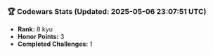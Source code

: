 ### 🏆 Codewars Stats (Updated: 2025-05-06 23:07:51 UTC)

- **Rank:** 8 kyu
- **Honor Points:** 3
- **Completed Challenges:** 1
